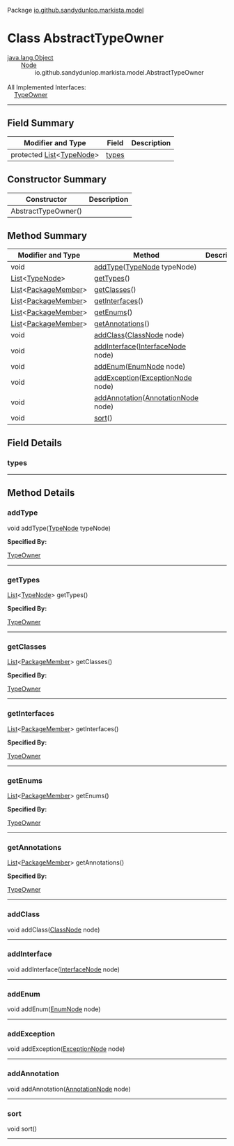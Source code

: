 Package [io.github.sandydunlop.markista.model](index.md)

# Class AbstractTypeOwner
[java.lang.Object](https://docs.oracle.com/en/java/javase/24/docs/api/java.base/java/lang/Object.html)<br/>
&nbsp;&nbsp;&nbsp;&nbsp;&nbsp;&nbsp;&nbsp;&nbsp;[Node](Node.md)<br/>
&nbsp;&nbsp;&nbsp;&nbsp;&nbsp;&nbsp;&nbsp;&nbsp;&nbsp;&nbsp;&nbsp;&nbsp;&nbsp;&nbsp;&nbsp;&nbsp;io.github.sandydunlop.markista.model.AbstractTypeOwner<br/>
<br/>
All Implemented Interfaces:<br/>
&nbsp;&nbsp;&nbsp;&nbsp;[TypeOwner](TypeOwner.md)


----


## Field Summary

| Modifier and Type                                                                                                                 | Field           | Description |
|-----------------------------------------------------------------------------------------------------------------------------------|-----------------|-------------|
| protected [List](https://docs.oracle.com/en/java/javase/24/docs/api/java.base/java/util/List.html)&lt;[TypeNode](TypeNode.md)&gt; | [types](#types) |             |

## Constructor Summary

| Constructor         | Description |
|---------------------|-------------|
| AbstractTypeOwner() |             |

## Method Summary

| Modifier and Type                                                                                                                 | Method                                                                    | Description |
|-----------------------------------------------------------------------------------------------------------------------------------|---------------------------------------------------------------------------|-------------|
| void                                                                                                                              | [addType](#addtype)([TypeNode](TypeNode.md) typeNode)                     |             |
| [List](https://docs.oracle.com/en/java/javase/24/docs/api/java.base/java/util/List.html)&lt;[TypeNode](TypeNode.md)&gt;           | [getTypes](#gettypes)()                                                   |             |
| [List](https://docs.oracle.com/en/java/javase/24/docs/api/java.base/java/util/List.html)&lt;[PackageMember](PackageMember.md)&gt; | [getClasses](#getclasses)()                                               |             |
| [List](https://docs.oracle.com/en/java/javase/24/docs/api/java.base/java/util/List.html)&lt;[PackageMember](PackageMember.md)&gt; | [getInterfaces](#getinterfaces)()                                         |             |
| [List](https://docs.oracle.com/en/java/javase/24/docs/api/java.base/java/util/List.html)&lt;[PackageMember](PackageMember.md)&gt; | [getEnums](#getenums)()                                                   |             |
| [List](https://docs.oracle.com/en/java/javase/24/docs/api/java.base/java/util/List.html)&lt;[PackageMember](PackageMember.md)&gt; | [getAnnotations](#getannotations)()                                       |             |
| void                                                                                                                              | [addClass](#addclass)([ClassNode](ClassNode.md) node)                     |             |
| void                                                                                                                              | [addInterface](#addinterface)([InterfaceNode](InterfaceNode.md) node)     |             |
| void                                                                                                                              | [addEnum](#addenum)([EnumNode](EnumNode.md) node)                         |             |
| void                                                                                                                              | [addException](#addexception)([ExceptionNode](ExceptionNode.md) node)     |             |
| void                                                                                                                              | [addAnnotation](#addannotation)([AnnotationNode](AnnotationNode.md) node) |             |
| void                                                                                                                              | [sort](#sort)()                                                           |             |

## Field Details

### types




---


## Method Details

### addType

void addType([TypeNode](TypeNode.md) typeNode)



**Specified By:**

[TypeOwner](TypeOwner.md)


---

### getTypes

[List](https://docs.oracle.com/en/java/javase/24/docs/api/java.base/java/util/List.html)&lt;[TypeNode](TypeNode.md)&gt; getTypes()



**Specified By:**

[TypeOwner](TypeOwner.md)


---

### getClasses

[List](https://docs.oracle.com/en/java/javase/24/docs/api/java.base/java/util/List.html)&lt;[PackageMember](PackageMember.md)&gt; getClasses()



**Specified By:**

[TypeOwner](TypeOwner.md)


---

### getInterfaces

[List](https://docs.oracle.com/en/java/javase/24/docs/api/java.base/java/util/List.html)&lt;[PackageMember](PackageMember.md)&gt; getInterfaces()



**Specified By:**

[TypeOwner](TypeOwner.md)


---

### getEnums

[List](https://docs.oracle.com/en/java/javase/24/docs/api/java.base/java/util/List.html)&lt;[PackageMember](PackageMember.md)&gt; getEnums()



**Specified By:**

[TypeOwner](TypeOwner.md)


---

### getAnnotations

[List](https://docs.oracle.com/en/java/javase/24/docs/api/java.base/java/util/List.html)&lt;[PackageMember](PackageMember.md)&gt; getAnnotations()



**Specified By:**

[TypeOwner](TypeOwner.md)


---

### addClass

void addClass([ClassNode](ClassNode.md) node)




---

### addInterface

void addInterface([InterfaceNode](InterfaceNode.md) node)




---

### addEnum

void addEnum([EnumNode](EnumNode.md) node)




---

### addException

void addException([ExceptionNode](ExceptionNode.md) node)




---

### addAnnotation

void addAnnotation([AnnotationNode](AnnotationNode.md) node)




---

### sort

void sort()




---

